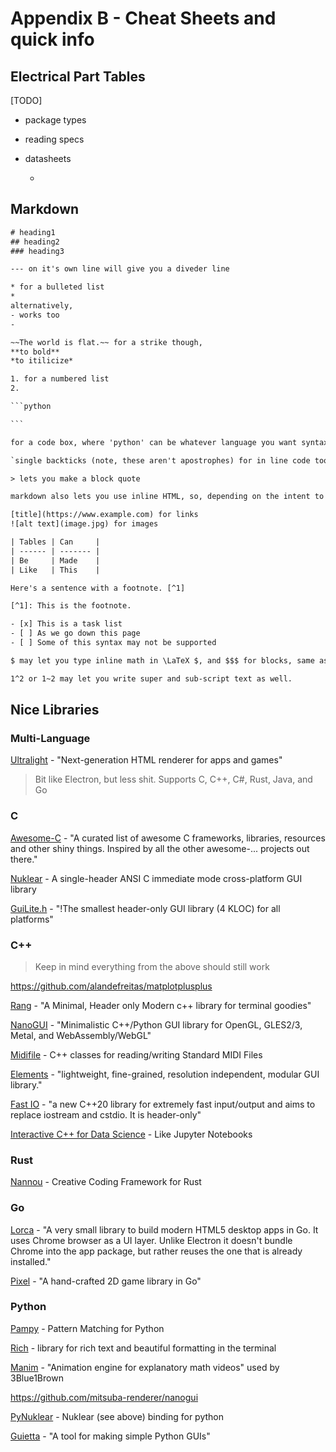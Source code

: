 # Appendix B - Cheat Sheets and quick info

## Electrical Part Tables

[TODO]

* package types

* reading specs

* datasheets
  
  *



## Markdown

```html
# heading1
## heading2
### heading3

--- on it's own line will give you a diveder line

* for a bulleted list
*
alternatively,
- works too
- 

~~The world is flat.~~ for a strike though,
**to bold**
*to itilicize* 

1. for a numbered list
2.

​```python

​```

for a code box, where 'python' can be whatever language you want syntax highlighting for

`single backticks (note, these aren't apostrophes) for in line code too`

> lets you make a block quote

markdown also lets you use inline HTML, so, depending on the intent to render out to a pdf or webpage, you may be able to embed YouTube Videos or Tweets or whatever like I have through out this guide.

[title](https://www.example.com) for links
![alt text](image.jpg) for images

| Tables | Can     |
| ------ | ------- |
| Be     | Made    |
| Like   | This    |

Here's a sentence with a footnote. [^1]

[^1]: This is the footnote.

- [x] This is a task list
- [ ] As we go down this page
- [ ] Some of this syntax may not be supported

$ may let you type inline math in \LaTeX $, and $$$ for blocks, same as the code syntax

1^2 or 1~2 may let you write super and sub-script text as well.
```

## Nice Libraries

### Multi-Language

[Ultralight](https://github.com/ultralight-ux/Ultralight) - "Next-generation HTML renderer for apps and games"

> Bit like Electron, but less shit. Supports C, C++, C#, Rust, Java, and Go

### C

[Awesome-C](https://github.com/oz123/awesome-c) - "A curated list of awesome C frameworks, libraries, resources and other shiny things. Inspired by all the other awesome-... projects out there."

[Nuklear](https://github.com/Immediate-Mode-UI/Nuklear) - A single-header ANSI C immediate mode cross-platform GUI library

[GuiLite.h](https://github.com/idea4good/GuiLite) - "!The smallest header-only GUI library (4 KLOC) for all platforms"

### C++

> Keep in mind everything from the above should still work

https://github.com/alandefreitas/matplotplusplus

[Rang](https://github.com/agauniyal/rang) - "A Minimal, Header only Modern c++ library for terminal goodies"

[NanoGUI](https://github.com/mitsuba-renderer/nanogui) - "Minimalistic C++/Python GUI library for OpenGL, GLES2/3, Metal, and WebAssembly/WebGL"

[Midifile](https://github.com/craigsapp/midifile) - C++ classes for reading/writing Standard MIDI Files

[Elements](https://github.com/cycfi/elements) - "lightweight, fine-grained, resolution independent, modular GUI library."

[Fast IO](https://github.com/expnkx/fast_io) - "a new C++20 library for extremely fast input/output and aims to replace iostream and cstdio. It is header-only"

[Interactive C++ for Data Science](https://blog.llvm.org/posts/2020-12-21-interactive-cpp-for-data-science/) - Like Jupyter Notebooks

### Rust

[Nannou](https://github.com/nannou-org/nannou) - Creative Coding Framework for Rust



### Go

[Lorca](https://github.com/zserge/lorca) - "A very small library to build modern HTML5 desktop apps in Go. It uses Chrome browser as a UI layer. Unlike Electron it doesn't bundle Chrome into the app package, but rather reuses the one that is already installed."

[Pixel](https://github.com/faiface/pixel) - "A hand-crafted 2D game library in Go"

### Python

[Pampy](https://github.com/santinic/pampy) - Pattern Matching for Python

[Rich](https://github.com/willmcgugan/rich) -  library for rich text and beautiful formatting in the terminal

[Manim](https://github.com/3b1b/manim) - "Animation engine for explanatory math videos" used by 3Blue1Brown

https://github.com/mitsuba-renderer/nanogui

[PyNuklear](https://github.com/billsix/pyNuklear) - Nuklear (see above) binding for python

[Guietta](https://github.com/alfiopuglisi/guietta) - "A tool for making simple Python GUIs"